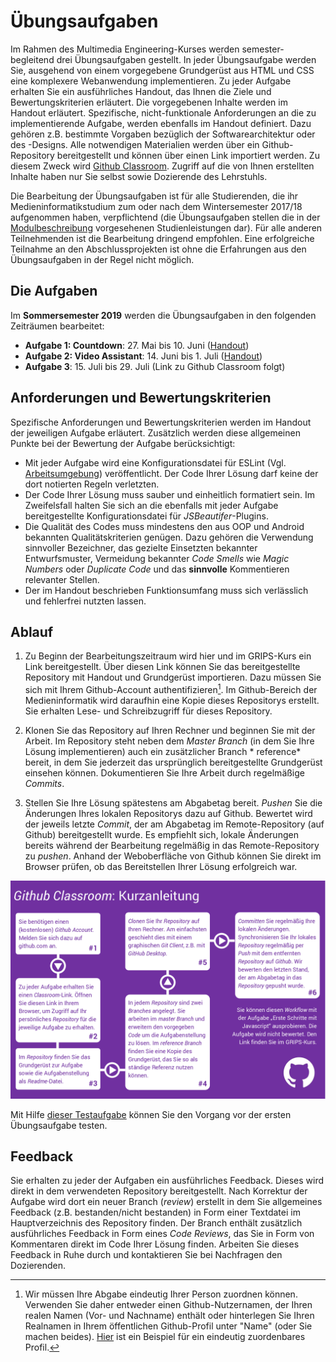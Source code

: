 # Übungsaufgaben

Im Rahmen des Multimedia Engineering-Kurses werden semester-begleitend drei Übungsaufgaben gestellt. In jeder Übungsaufgabe werden Sie, ausgehend von einem vorgegebene Grundgerüst aus HTML und CSS eine komplexere Webanwendung implementieren. Zu jeder Aufgabe erhalten Sie ein ausführliches Handout, das Ihnen die Ziele und Bewertungskriterien erläutert. Die vorgegebenen Inhalte werden im Handout erläutert. Spezifische, nicht-funktionale Anforderungen an die zu implementierende Aufgabe, werden ebenfalls im Handout definiert. Dazu gehören z.B. bestimmte Vorgaben bezüglich der Softwarearchitektur oder des -Designs. Alle notwendigen Materialien werden über ein Github-Repository bereitgestellt und können über einen Link importiert werden. Zu diesem Zweck wird [Github Classroom](https://classroom.github.com/). Zugriff auf die von Ihnen erstellten Inhalte haben nur Sie selbst sowie Dozierende des Lehrstuhls. 

Die Bearbeitung der Übungsaufgaben ist für alle Studierenden, die ihr Medieninformatikstudium zum oder nach dem Wintersemester 2017/18 aufgenommen haben, verpflichtend (die Übungsaufgaben stellen die in der [Modulbeschreibung](https://www.uni-regensburg.de/studium/modulbeschreibungen/medien/ba/medieninformatik-ba-ws1718.pdf) vorgesehenen Studienleistungen dar). Für alle anderen Teilnehmenden ist die Bearbeitung dringend empfohlen. Eine erfolgreiche Teilnahme an den Abschlussprojekten ist ohne die Erfahrungen aus den Übungsaufgaben in der Regel nicht möglich.

## Die Aufgaben

Im **Sommersemester 2019** werden die Übungsaufgaben in den folgenden Zeiträumen bearbeitet:

- **Aufgabe 1: Countdown**: 27. Mai bis 10. Juni ([Handout](./SS19-01-Countdown))
- **Aufgabe 2: Video Assistant**: 14. Juni bis 1. Juli ([Handout](./SS19-02-Video-Assistant))
- **Aufgabe 3**: 15. Juli bis 29. Juli (Link zu Github Classroom folgt)

## Anforderungen und Bewertungskriterien

Spezifische Anforderungen und Bewertungskriterien werden im Handout der jeweiligen Aufgabe erläutert. Zusätzlich werden diese allgemeinen Punkte bei der Bewertung der Aufgabe berücksichtigt:

- Mit jeder Aufgabe wird eine Konfigurationsdatei für ESLint (Vgl. [Arbeitsumgebung](../Tutorials/work-environment)) veröffentlicht. Der Code Ihrer Lösung darf keine der dort notierten Regeln verletzten.
- Der Code Ihrer Lösung muss sauber und einheitlich formatiert sein. Im Zweifelsfall halten Sie sich an die ebenfalls mit jeder Aufgabe bereitgestellte Konfigurationsdatei für *JSBeautifer*-Plugins.
- Die Qualität des Codes muss mindestens den aus OOP und Android bekannten Qualitätskriterien genügen. Dazu gehören die Verwendung sinnvoller Bezeichner, das gezielte Einsetzten bekannter Entwurfsmuster, Vermeidung bekannter *Code Smells* wie *Magic Numbers* oder *Duplicate Code* und das **sinnvolle** Kommentieren relevanter Stellen.
- Der im Handout beschrieben Funktionsumfang muss sich verlässlich und fehlerfrei nutzten lassen.

## Ablauf

1. Zu Beginn der Bearbeitungszeitraum wird hier und im GRIPS-Kurs ein Link bereitgestellt. Über diesen Link können Sie das bereitgestellte Repository mit Handout und Grundgerüst importieren. Dazu müssen Sie sich mit Ihrem Github-Account authentifizieren[^1]. Im Github-Bereich der Medieninformatik wird daraufhin eine Kopie dieses Repositorys erstellt. Sie erhalten Lese- und Schreibzugriff für dieses Repository.

2. Klonen Sie das Repository auf Ihren Rechner und beginnen Sie mit der Arbeit. Im Repository steht neben dem *Master Branch* (in dem Sie Ihre Lösung implementieren) auch ein zusätzlicher Branch * reference* bereit, in dem Sie jederzeit das ursprünglich bereitgestellte Grundgerüst einsehen können. Dokumentieren Sie Ihre Arbeit durch regelmäßige *Commits*.

3. Stellen Sie Ihre Lösung spätestens am Abgabetag bereit. *Pushen* Sie die Änderungen Ihres lokalen Repositorys dazu auf Github. Bewertet wird der jeweils letzte *Commit*, der am Abgabetag im Remote-Repository (auf Github) bereitgestellt wurde. Es empfiehlt sich, lokale Änderungen bereits während der Bearbeitung regelmäßig in das Remote-Repository zu *pushen*. Anhand der Weboberfläche von Github können Sie direkt im Browser prüfen, ob das Bereitstellen Ihrer Lösung erfolgreich war. 

![Übersicht über die Verwendung von Github Classroom](../img/tasks/classroom-overview.png)

Mit Hilfe [dieser Testaufgabe](https://classroom.github.com/assignment-invitations/d84cc63e1f72964722cec4f9c46a6684) können Sie den Vorgang vor der ersten Übungsaufgabe testen.

## Feedback

Sie erhalten zu jeder der Aufgaben ein ausführliches Feedback. Dieses wird direkt in dem verwendeten Repository bereitgestellt. Nach Korrektur der Aufgabe wird dort ein neuer Branch (*review*) erstellt in dem Sie allgemeines Feedback (z.B. bestanden/nicht bestanden) in Form einer Textdatei im Hauptverzeichnis des Repository finden. Der Branch enthält zusätzlich ausführliches Feedback in Form eines *Code Reviews*, das Sie in Form von Kommentaren direkt im Code Ihrer Lösung finden. Arbeiten Sie dieses Feedback in Ruhe durch und kontaktieren Sie bei Nachfragen den Dozierenden.


[^1]: Wir müssen Ihre Abgabe eindeutig Ihrer Person zuordnen können. Verwenden Sie daher entweder einen Github-Nutzernamen, der Ihren realen Namen (Vor- und Nachname) enthält oder hinterlegen Sie Ihren Realnamen in Ihrem öffentlichen Github-Profil unter "Name" (oder Sie machen beides). [Hier](https://github.com/alexanderbazo) ist ein Beispiel für ein eindeutig zuordenbares Profil. 
